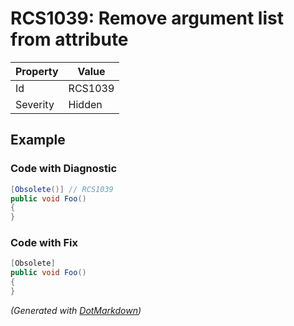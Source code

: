 # RCS1039: Remove argument list from attribute

| Property | Value   |
| -------- | ------- |
| Id       | RCS1039 |
| Severity | Hidden  |

## Example

### Code with Diagnostic

```csharp
[Obsolete()] // RCS1039
public void Foo()
{
}
```

### Code with Fix

```csharp
[Obsolete]
public void Foo()
{
}
```


*\(Generated with [DotMarkdown](http://github.com/JosefPihrt/DotMarkdown)\)*